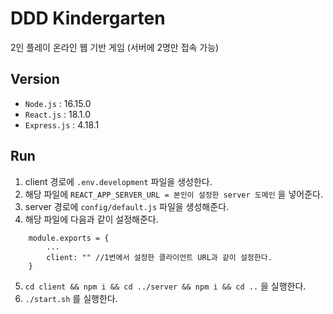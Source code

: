 # DDD Kindergarten

2인 플레이 온라인 웹 기반 게임 (서버에 2명만 접속 가능)

## Version
- `Node.js` : 16.15.0
- `React.js` : 18.1.0
- `Express.js` : 4.18.1

## Run
1. client 경로에 `.env.development` 파일을 생성한다.
2. 해당 파일에 `REACT_APP_SERVER_URL = 본인이 설정한 server 도메인` 을 넣어준다.
3. server 경로에 `config/default.js` 파일을 생성해준다.
4. 해당 파일에 다음과 같이 설정해준다.
```
	module.exports = {
		...
    	client: "" //1번에서 설정한 클라이언트 URL과 같이 설정한다.
	}
```
5. `cd client && npm i && cd ../server && npm i && cd ..` 을 실행한다.
6. `./start.sh` 를 실행한다.
